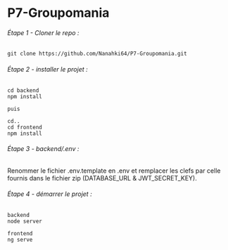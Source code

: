 # P7-Groupomania

###### Étape 1 - Cloner le repo :
```
git clone https://github.com/Nanahki64/P7-Groupomania.git
```

###### Étape 2 - installer le projet :

```
cd backend
npm install

puis

cd..
cd frontend
npm install
```

###### Étape 3 - backend/.env :

Renommer le fichier .env.template en .env et remplacer les clefs par celle fournis dans le fichier zip (DATABASE_URL & JWT_SECRET_KEY).

###### Étape 4 - démarrer le projet :

```
backend
node server

frontend
ng serve
```